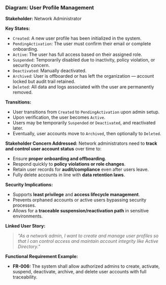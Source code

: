 ### Diagram: User Profile Management

**Stakeholder:** Network Administrator

**Key States:**
- `Created`: A new user profile has been initialized in the system.
- `PendingActivation`: The user must confirm their email or complete onboarding.
- `Active`: The user has full access based on their assigned role.
- `Suspended`: Temporarily disabled due to inactivity, policy violation, or security concern.
- `Deactivated`: Manually deactivated.
- `Archived`: User is offboarded or has left the organization — account locked but audit trail retained.
- `Deleted`: All data and logs associated with the user are permanently removed.

**Transitions:**
- User transitions from `Created` to `PendingActivation` upon admin setup.
- Upon verification, the user becomes `Active`.
- Users may be temporarily `Suspended` or `Deactivated`, and reactivated later.
- Eventually, user accounts move to `Archived`, then optionally to `Deleted`.

**Stakeholder Concern Addressed:**
Network administrators need to **track and control user account status** over time to:
- Ensure **proper onboarding and offboarding**.
- Respond quickly to **policy violations or role changes**.
- Retain user records for **audit/compliance** even after users leave.
- Fully delete accounts in line with **data retention laws**.

**Security Implications:**
- Supports **least privilege** and **access lifecycle management**.
- Prevents orphaned accounts or active users bypassing security processes.
- Allows for a **traceable suspension/reactivation path** in sensitive environments.

**Linked User Story:**
> *"As a network admin, I want to create and manage user profiles so that I can control access and maintain account integrity like Active Directory."*

**Functional Requirement Example:**
- **FR-006:** The system shall allow authorized admins to create, activate, suspend, deactivate, archive, and delete user accounts with full traceability.
